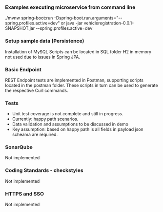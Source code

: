 

### Examples executing microservice from command line
./mvnw spring-boot:run -Dspring-boot.run.arguments="--spring.profiles.active=dev"
  or
java -jar vehicleregistration-0.0.1-SNAPSHOT.jar --spring.profiles.active=dev

### Setup sample data (Persistence)
Installation of MySQL Scripts can be located in SQL folder 
H2 in memory not used due to issues in Spring JPA.

### Basic Endpoint 
REST Endpoint tests are implemented in Postman, supporting scripts located in the postman folder. 
These scripts in turn can be used to generate the respective Curl commands.

### Tests 
- Unit test coverage is not complete and still in progress.
- Currently: happy path scenarios.
- Data validation and assumptions to be discussed in demo
- Key assumption: based on happy path is all fields in payload json scheama are required.

### SonarQube 
Not implemented

### Coding Standards - checkstyles
Not implemented

### HTTPS and SSO 
Not implemented
